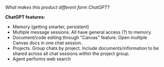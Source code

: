 *What makes this product different form ChatGPT?*

**ChatGPT features:**
- Memory (getting smarter, persistent)
- Multiple message sessions. All have general access (?) to memory.
- Document/code editing through "Canvas" feature. Open multiple Canvas docs in one chat session.
- Projects. Group chats by project. Include documents/information to be shared across all chat sessions within the project group.
- Agent performs web search